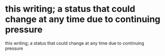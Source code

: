 # this writing; a status that could change at any time due to continuing pressure

this writing; a status that could change at any time due to continuing pressure